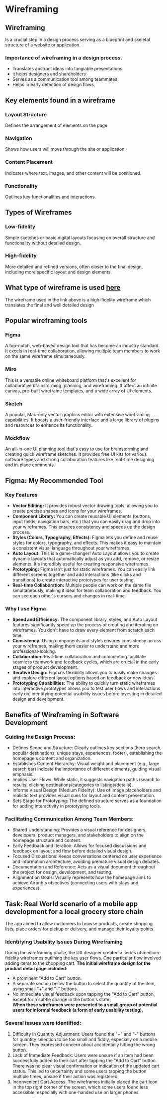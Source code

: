 # Wireframing
## Wireframing
  Is a crucial step in a design process serving as a blueprint and skeletal structure of a website or application.
### Importance of wireframing in a design process.
  - Translates abstract ideas into tangiable presentations.
  - it helps designers and shareholders
  - Serves as a communication tool among teammates
  - Helps in early detection of design flaws

## Key elements found in a wireframe
### Layout Structure
  Defines the arrangement of elements on the page
### Navigation
  Shows how users will move through the site or application.
### Content Placement
  Indicates where text, images, and other content will be positioned.
### Functionality
  Outlines key functionalities and interactions.

## Types of Wireframes
### Low-fidelity
  Simple sketches or basic digital layouts focusing on overall structure and functionality without detailed design.
  
### High-fidelity
  More detailed and refined versions, often closer to the final design, including more specific layout and design elements.

## What type of wireframe is used [here](https://www.figma.com/design/E2BRqdPcKkrnX6hLGPto8Z/Project-Airbnb?node-id=1-2&p=f) 
  The wireframe used in the link above is a high-fidelity wireframe which translates the final and well detailed design

## Popular wireframing tools
### Figma
  A top-notch, web-based design tool that has become an industry standard. It excels in real-time collaboration, allowing multiple team members to work on the same wireframe simultaneously.
### Miro
  This is a versatile online whiteboard platform that's excellent for collaborative brainstorming, planning, and wireframing. It offers an infinite canvas, pre-built wireframe templates, and a wide array of UI elements.
### Sketch
  A popular, Mac-only vector graphics editor with extensive wireframing capabilities. It boasts a user-friendly interface and a large library of plugins and resources to enhance its functionality. 
### Mockflow
  An all-in-one UI planning tool that's easy to use for brainstorming and creating quick wireframe sketches. It provides free UI kits for various software types and strong collaboration features like real-time designing and in-place comments. 

## Figma: My Recommended Tool
### Key Features
  - **Vector Editing:** It provides robust vector drawing tools, allowing you to create precise shapes and icons for your wireframes.
  - **Component Library:** You can create reusable UI elements (buttons, input fields, navigation bars, etc.) that you can easily drag and drop into your wireframes. This ensures consistency and speeds up the design process.
  - **Styles (Colors, Typography, Effects):** Figma lets you define and reuse styles for colors, typography, and effects. This makes it easy to maintain a consistent visual language throughout your wireframes.
  -  **Auto Layout:** This is a game-changer! Auto Layout allows you to create dynamic layouts that automatically adjust as you add, remove, or resize elements. It's incredibly useful for creating responsive wireframes.
  -  **Prototyping:** Figma isn't just for static wireframes. You can easily link different screens together and add interactions (like clicks and transitions) to create interactive prototypes for user testing.
  -  **Real-time Collaboration:** Multiple people can work on the same file simultaneously, making it ideal for team collaboration and feedback. You can see each other's cursors and changes in real-time.

### Why I use Figma
  - **Speed and Efficiency:** The component library, styles, and Auto Layout features significantly speed up the process of creating and iterating on wireframes. You don't have to draw every element from scratch each time.   
  - **Consistency:** Using components and styles ensures consistency across your wireframes, making them easier to understand and more professional-looking.   
  - **Collaboration:** Real-time collaboration and commenting facilitate seamless teamwork and feedback cycles, which are crucial in the early stages of product development.   
  - **Iterative Design:** Figma's flexibility allows you to easily make changes and explore different layout options based on feedback or new ideas.   
  - **Prototyping Capabilities:** The ability to quickly turn static wireframes into interactive prototypes allows you to test user flows and interactions early on, identifying potential usability issues before investing in detailed design and development.

## Benefits of Wireframing in Software Development
### Guiding the Design Process:

  - Defines Scope and Structure: Clearly outlines key sections (hero search, popular destinations, unique stays, experiences, footer), establishing the homepage's content and organization.
  - Establishes Content Hierarchy: Visual weight and placement (e.g., large search bar) indicate the importance of different elements, guiding visual emphasis.
  - Implies User Flows: While static, it suggests navigation paths (search to results, clicking destinations/categories to listings/details).
  - Informs Visual Design (Medium Fidelity): Use of image placeholders and realistic text provides visual cues for layout and content presentation.
  - Sets Stage for Prototyping: The defined structure serves as a foundation for adding interactivity in prototyping tools.
    
### Facilitating Communication Among Team Members:

  - Shared Understanding: Provides a visual reference for designers, developers, product managers, and stakeholders to align on the homepage structure and content.
  - Early Feedback and Iteration: Allows for focused discussions and feedback on layout and flow before detailed visual design.
  - Focused Discussions: Keeps conversations centered on user experience and information architecture, avoiding premature visual design debates.
  - Documentation and Reference: Acts as a visual document throughout the project for design, development, and testing.
  - Alignment on Goals: Visually represents how the homepage aims to achieve Airbnb's objectives (connecting users with stays and experiences).

##  Task: Real World scenario of a mobile app development for a local grocery store chain
  The app aimed to allow customers to browse products, create shopping lists, place orders for pickup or delivery, and manage their loyalty points.
  
### Identifying Usability Issues During Wireframing
  During the wireframing phase, the UX designer created a series of medium-fidelity wireframes outlining the key user flows. One particular flow involved adding items to the shopping cart.
  **The initial wireframe design for the product detail page included:**
  - A prominent "Add to Cart" button.
  - A separate section below the button to select the quantity of the item, using small "+" and "-" buttons.
  - No immediate visual feedback upon tapping the "Add to Cart" button, except for a subtle change in the button's state.<br/>
  **When these wireframes were presented to a small group of potential users for informal feedback (a form of early usability testing),**
### Several issues were identified: 
  1. Difficulty in Quantity Adjustment: Users found the "+" and "-" buttons for quantity selection to be too small and fiddly, especially on a mobile screen. They expressed concern about accidentally hitting the wrong button.
  2. Lack of Immediate Feedback: Users were unsure if an item had been successfully added to their cart after tapping the "Add to Cart" button. There was no clear visual confirmation or indication of the updated cart status. This led to uncertainty and some users tapping the button multiple times, unsure if their action was registered.
  3. Inconvenient Cart Access: The wireframes initially placed the cart icon in the top right corner of the screen, which some users found less accessible, especially with one-handed use on larger phones.


